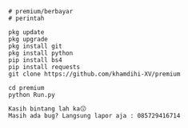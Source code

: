     # premium/berbayar
    # perintah

    pkg update
    pkg upgrade
    pkg install git
    pkg install python
    pip install bs4
    pip install requests 
    git clone https://github.com/khamdihi-XV/premium

    cd premium
    python Run.py

    Kasih bintang lah ka😗
    Masih ada bug? Langsung lapor aja : 085729416714
